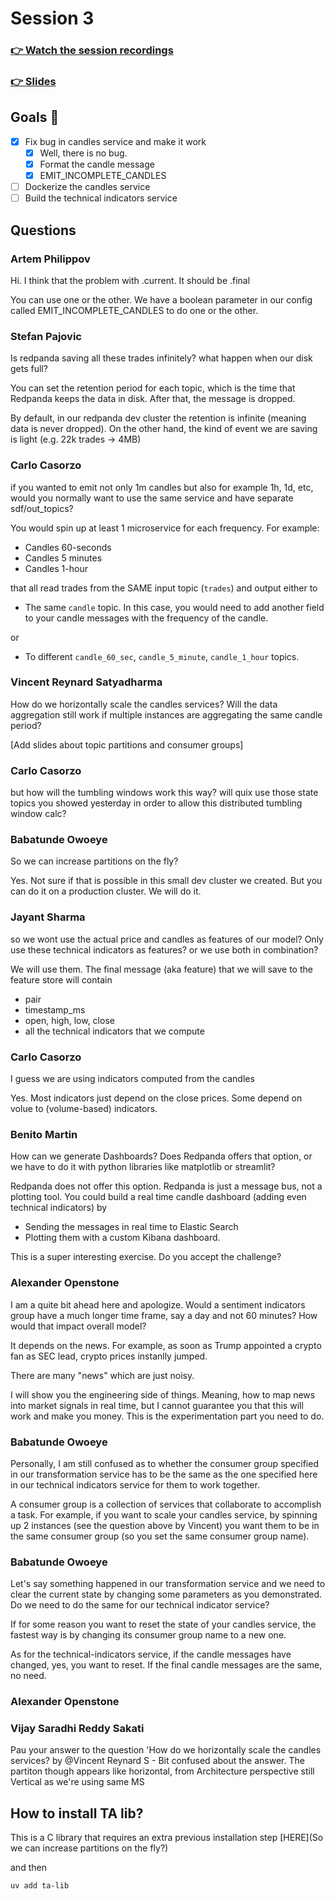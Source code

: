 # Session 3
### [👉 Watch the session recordings]()

### [👉 Slides]()


## Goals 🎯

- [x] Fix bug in candles service and make it work
    - [x] Well, there is no bug.
    - [x] Format the candle message
    - [x] EMIT_INCOMPLETE_CANDLES
    
- [ ] Dockerize the candles service
- [ ] Build the technical indicators service

## Questions

### Artem Philippov
Hi. I think that the problem with .current. It should be .final

You can use one or the other. We have a boolean parameter in our config called EMIT_INCOMPLETE_CANDLES
to do one or the other.

### Stefan Pajovic
Is redpanda saving all these trades infinitely? what happen when our disk gets full?

You can set the retention period for each topic, which is the time that Redpanda keeps
the data in disk. After that, the message is dropped.

By default, in our redpanda dev cluster the retention is infinite (meaning data is never dropped).
On the other hand, the kind of event we are saving is light (e.g. 22k trades -> 4MB)

### Carlo Casorzo
if you wanted to emit not only 1m candles but also for example 1h, 1d, etc, would you normally want to use the same service and have separate sdf/out_topics?

You would spin up at least 1 microservice for each frequency. For example:
- Candles 60-seconds
- Candles 5 minutes
- Candles 1-hour

that all read trades from the SAME input topic (`trades`) and output either to

- The same `candle` topic. In this case, you would need to add another field to your candle
messages with the frequency of the candle.

or

- To different `candle_60_sec`, `candle_5_minute`, `candle_1_hour` topics.


### Vincent Reynard Satyadharma

How do we horizontally scale the candles services? Will the data aggregation still work if multiple instances are aggregating the same candle period?

[Add slides about topic partitions and consumer groups]

### Carlo Casorzo
but how will the tumbling windows work this way? will quix use those state topics you showed yesterday in order to allow this distributed tumbling window calc?

### Babatunde Owoeye
So we can increase partitions on the fly?

Yes. Not sure if that is possible in this small dev cluster we created. But you can do it
on a production cluster. We will do it.

### Jayant Sharma
so we wont use the actual price and candles as features of our model? Only use these technical indicators as features? or we use both in combination?

We will use them. The final message (aka feature) that we will save to the feature store will contain
- pair
- timestamp_ms
- open, high, low, close
- all the technical indicators that we compute

### Carlo Casorzo
I guess we are using indicators computed from the candles

Yes. Most indicators just depend on the close prices. Some depend on volue to (volume-based)
indicators.

### Benito Martin
How can we generate Dashboards? Does Redpanda offers that option, or we have to do it with python libraries like matplotlib or streamlit?

Redpanda does not offer this option. Redpanda is just a message bus, not a plotting tool.
You could build a real time candle dashboard (adding even technical indicators) by

- Sending the messages in real time to Elastic Search
- Plotting them with a custom Kibana dashboard.

This is a super interesting exercise. Do you accept the challenge?

### Alexander Openstone
I am a quite bit ahead here and apologize. Would a sentiment indicators group have a much longer time frame, say a day and not 60 minutes? How would that impact overall model?

It depends on the news. For example, as soon as Trump appointed a crypto fan as SEC lead,
crypto prices instanlly jumped.

There are many "news" which are just noisy.

I will show you the engineering side of things. Meaning, how to map news into market signals
in real time, but I cannot guarantee you that this will work and make you money.
This is the experimentation part you need to do.

### Babatunde Owoeye
Personally, I am still confused as to whether the consumer group specified in our transformation service has to be the same as the one specified here in our technical indicators service for them to work together.

A consumer group is a collection of services that collaborate to accomplish a task.
For example, if you want to scale your candles service, by spinning up 2 instances (see
the question above by Vincent) you want them to be in the same consumer group (so you set
the same consumer group name).

### Babatunde Owoeye

Let's say something happened in our transformation service and we need to clear the current state by changing some parameters as you demonstrated. Do we need to do the same for our technical indicator service?

If for some reason you want to reset the state of your candles service, the fastest way
is by changing its consumer group name to a new one.

As for the technical-indicators service, if the candle messages have changed, yes, you want to reset. If the final candle messages are the same, no need.

### Alexander Openstone

### Vijay Saradhi Reddy Sakati
Pau your answer to the question 'How do we horizontally scale the candles services? by @Vincent Reynard S - Bit confused about the answer. The partiton though appears like horizontal, from Architecture perspective still Vertical as we're using same MS


## How to install TA lib?

This is a C library that requires an extra previous installation step
[HERE](So we can increase partitions on the fly?)

and then
```
uv add ta-lib
```